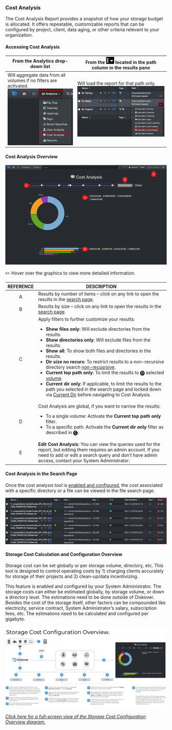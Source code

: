 <p id="cost_analysis"></p>

### Cost Analysis 

The Cost Analysis Report provides a snapshot of how your storage budget is allocated. It offers repeatable, customizable reports that can be configured by project, client, data aging, or other criteria relevant to your organization.



#### Accessing Cost Analysis

| From the **Analytics** drop-down list | From the <img src="images/icon_more.png" width="25"> located in the path column in the results pane |
| --- | --- |
| Will aggregate data from all volumes if no filters are activated.<br> <img src="images/analytics_select_cost_analysis.png" width="300"> | Will load the report for that path only.<br><img src="images/image_analytics_cost_analysis_access_via_results_pane_20230215.png" width="600"> |


#### Cost Analysis Overview

![Image: Cost Analysis Report Overview](images/analytics_cost_analysis_2025.png)

✏️ Hover over the graphics to view more detailed information.

| REFERENCE | DESCRIPTION |
| :---: | --- |
| A | Results by number of items – click on any link to open the results in the [search page](#search_page). |
| B | Results by size – click on any link to open the results in the [search page](#search_page). |
| C | Apply filters to further customize your results:<ul><li>**Show files only**: Will exclude directories from the results.</li><li>**Show directories only**: Will exclude files from the results.</li><li>**Show all**: To show both files and directories in the results.</li><li>**Dir size no recurs**: To restrict results to a non-recursive directory search [non-recusrsive](#recursive).</li><li>**Current top path only**: To limit the results to 🅓 selected [volume](#volume).</li><li>**Current dir only**: If applicable, to limit the results to the path you selected in the search page and locked down via [Current Dir](#current_dir) before navigating to Cost Analysis.</li></ul> |
| D | Cost Analysis are global, if you want to narrow the results:<ul><li>To a single volume: Activate the **Current top path only** filter.</li><li>To a specific path: Activate the **Current dir only** filter as described in 🅒. |
| E | **Edit Cost Analysis**: You can view the queries used for the report, but editing them requires an admin account. If you need to add or edit a search query and don’t have admin access, contact your System Administrator. |


#### Cost Analysis in the Search Page

Once the cost analysis tool is [enabled and configured](#cost_config), the cost associated with a specific directory or a file can be viewed in the file search page.

![Image: Cost Analysis Info in File Search Page](images/image_analytics_cost_analysis_in_file_search_page.png)



#### Storage Cost Calculation and Configuration Overview

Storage cost can be set globally or per storage volume, directory, etc. This tool is designed to control operating costs by 1) charging clients accurately for storage of their projects and 2) clean-up/data incentivizing.

This feature is enabled and configured by your System Administrator. The storage costs can either be estimated globally, by storage volume, or down a directory level. The estimations need to be done outside of Diskover. Besides the cost of the storage itself, other factors can be compounded like electricity, service contract, System Administrator’s salary, subscription fees, etc. The estimations need to be calculated and configured per gigabyte.

![Image: Storage Cost Configuration Overview Diagram](images/diagram_storage_cost_configuration.png)

_[Click here for a full-screen view of the Storage Cost Configuration Overview diagram.](images/diagram_storage_cost_configuration.png)_

